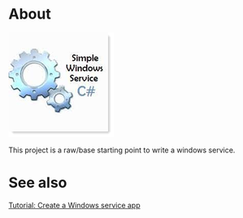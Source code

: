 ﻿# About

![image](assets/ws.png)

This project is a raw/base starting point to write a windows service.


# See also

[Tutorial: Create a Windows service app](https://docs.microsoft.com/en-us/dotnet/framework/windows-services/walkthrough-creating-a-windows-service-application-in-the-component-designer)